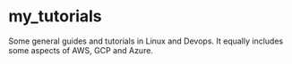 # my_tutorials
Some general guides and tutorials in Linux and Devops.
It equally includes some aspects of AWS, GCP and Azure.

